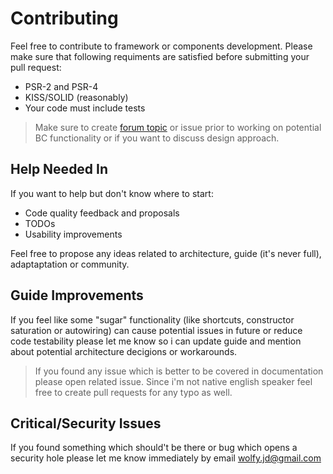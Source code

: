 # Contributing
Feel free to contribute to framework or components development. Please make sure that following requiments are satisfied before submitting your pull request:

* PSR-2 and PSR-4
* KISS/SOLID (reasonably)
* Your code must include tests

> Make sure to create [forum topic](https://groups.google.com/forum/#!forum/spiral-framework) or issue prior to working on potential BC functionality or if you want to discuss design approach.

## Help Needed In
If you want to help but don't know where to start:

* Code quality feedback and proposals
* TODOs
* Usability improvements

Feel free to propose any ideas related to architecture, guide (it's never full), adaptaptation or community.

## Guide Improvements
If you feel like some "sugar" functionality (like shortcuts, constructor saturation or autowiring) can cause potential issues in future or reduce code testability please let me know so i can update guide and mention about potential architecture decigions or workarounds.

> If you found any issue which is better to be covered in documentation please open related issue. Since i'm not native english speaker feel free to create pull requests for any typo as well.

## Critical/Security Issues
If you found something which should't be there or bug which opens a security hole please let me know immediately by email [wolfy.jd@gmail.com](mailto:wolfy.jd@gmail.com)
